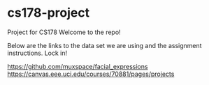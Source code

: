 # cs178-project
Project for CS178
Welcome to the repo!

Below are the links to the data set we are using and the assignment instructions. Lock in!

https://github.com/muxspace/facial_expressions
https://canvas.eee.uci.edu/courses/70881/pages/projects

